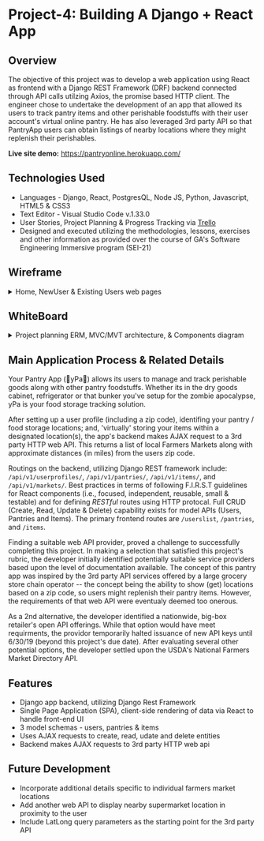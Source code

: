 # Project-4: Building A Django + React App


## Overview

The objective of this project was to develop a web application using React as frontend with a Django REST Framework (DRF) backend connected through API calls utilzing Axios, the promise based HTTP client.  The engineer chose to undertake the development of an app that allowed its users to track pantry items and other perishable foodstuffs with their user account's virtual online pantry.  He has also leveraged 3rd party API so that PantryApp users can obtain listings of nearby locations where they might replenish their perishables.

**Live site demo:** <https://pantryonline.herokuapp.com/>
 

## Technologies Used

* Languages - Django, React, PostgresQL, Node JS, Python, Javascript, HTML5 & CSS3 
* Text Editor - Visual Studio Code v.1.33.0
* User Stories, Project Planning & Progress Tracking via [Trello](https://trello.com/invite/b/rqzYDFKM/ab03c2665926a2479292125a4afa5c5c/ga-sei-21-project-4)
* Designed and executed utilizing the methodologies, lessons, exercises and other information as provided over the course of GA's Software Engineering Immersive program (SEI-21) 


## Wireframe
<details>
<summary>Home, NewUser & Existing Users web pages</summary>

![image](planning/p4-wireframes.png)
</details>


## WhiteBoard
<details>
<summary>Project planning ERM, MVC/MVT architecture, & Components diagram</summary> 

![image](planning/p4-whiteboard3.png)
![image](planning/p4-whiteboard1.png)
![image](planning/p4-whiteboard2.png)
</details>


## Main Application Process & Related Details

Your Pantry App (🍞yPa🥛) allows its users to manage and track perishable goods along with other pantry foodstuffs.  Whether its in the dry goods cabinet, refrigerator or that bunker you've setup for the zombie apocalypse, yPa is your food storage tracking solution.  

After setting up a user profile (including a zip code), identifing your pantry / food storage locations; and, 'virtually' storing your items within a designated location(s), the app's backend makes AJAX request to a 3rd party HTTP web API.  This returns a list of local Farmers Markets along with approximate distances (in miles) from the users zip code.

Routings on the backend, utilizing Django REST framework include: `/api/v1/userprofiles/`, `/api/v1/pantries/`, `/api/v1/items/`, and `/api/v1/markets/`.  Best practices in terms of following F.I.R.S.T guidelines for React components (i.e., focused, independent, reusable, small & testable) and for defining _RESTful_ routes using HTTP protocal. Full CRUD (Create, Read, Update & Delete) capability exists for model APIs (Users, Pantries and Items). The primary frontend routes are `/userslist`, `/pantries`, and `/items`. 

Finding a suitable web API provider, proved a challenge to successfully completing this project. In making a selection that satisfied this project's rubric, the developer initially identified potentially suitable service providers based upon the level of documentation available.  The concept of this pantry app was inspired by the 3rd party API services offered by a large grocery store chain operator -- the concept being the ability to show (get) locations based on a zip code, so users might replenish their pantry items.  However, the requirements of that web API were eventualy deemed too onerous.  

As a 2nd alternative, the developer identified a nationwide, big-box retailer's open API offerings. While that option would have meet requirments, the providor temporarily halted issuance of new API keys until 6/30/19 (beyond this project's due date).  After evaluating several other potential options, the developer settled upon the USDA's National Farmers Market Directory API.        


## Features

* Django app backend, utilizing Django Rest Framework 
* Single Page Application (SPA), client-side rendering of data via React to handle front-end UI  
* 3 model schemas - users, pantries & items
* Uses AJAX requests to create, read, udate and delete entities
* Backend makes AJAX requests to 3rd party HTTP web api


## Future Development

* Incorporate additional details specific to individual farmers market locations
* Add another web API to display nearby supermarket location in proximity to the user
* Include LatLong query parameters as the starting point for the 3rd party API 
